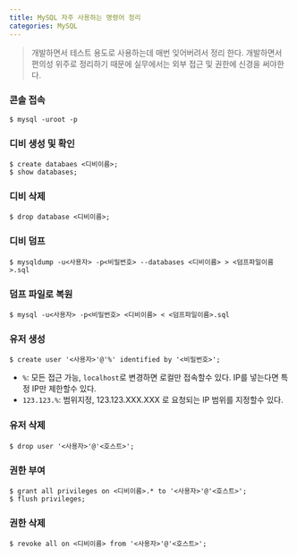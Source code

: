 ```yaml
---
title: MySQL 자주 사용하는 명령어 정리
categories: MySQL
---
```


> 개발하면서 테스트 용도로 사용하는데 매번 잊어버려서 정리 한다.
> 개발하면서 편의성 위주로 정리하기 때문에 실무에서는 외부 접근 및 권한에 신경을 써야한다.

### 콘솔 접속
```
$ mysql -uroot -p
```

### 디비 생성 및 확인
```
$ create databaes <디비이름>;
$ show databases;
```

### 디비 삭제
```
$ drop database <디비이름>;
```

### 디비 덤프
```
$ mysqldump -u<사용자> -p<비밀번호> --databases <디비이름> > <덤프파일이름>.sql
```

### 덤프 파일로 복원
```
$ mysql -u<사용자> -p<비밀번호> <디비이름> < <덤프파일이름>.sql
```

### 유저 생성
```
$ create user '<사용자>'@'%' identified by '<비밀번호>';
```
- `%`: 모든 접근 가능, `localhost`로 변경하면 로컬만 접속할수 있다. IP를 넣는다면 특정 IP만 제한할수 있다.
- `123.123.%`: 범위지정, 123.123.XXX.XXX 로 요청되는 IP 범위를 지정할수 있다.  

### 유저 삭제
```
$ drop user '<사용자>'@'<호스트>';
```

### 권한 부여
```
$ grant all privileges on <디비이름>.* to '<사용자>'@'<호스트>';
$ flush privileges;
```

### 권한 삭제
```
$ revoke all on <디비이름> from '<사용자>'@'<호스트>';
```





